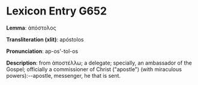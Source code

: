 # Lexicon Entry G652

**Lemma**: ἀπόστολος

**Transliteration (xlit)**: apóstolos

**Pronunciation**: ap-os'-tol-os

**Description**:
from ἀποστέλλω; a delegate; specially, an ambassador of the Gospel; officially a commissioner of Christ ("apostle") (with miraculous powers):--apostle, messenger, he that is sent.
